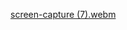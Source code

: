 [screen-capture (7).webm](https://github.com/user-attachments/assets/c4400523-5574-451f-8b21-c75c2dbda42c)
